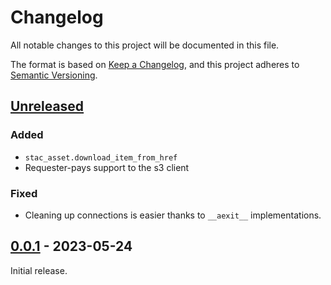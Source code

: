 # Changelog

All notable changes to this project will be documented in this file.

The format is based on [Keep a Changelog](https://keepachangelog.com/en/1.0.0/), and this project adheres to [Semantic Versioning](https://semver.org/spec/v2.0.0.html).

## [Unreleased]

### Added

- `stac_asset.download_item_from_href`
- Requester-pays support to the s3 client

### Fixed

- Cleaning up connections is easier thanks to `__aexit__` implementations.

## [0.0.1] - 2023-05-24

Initial release.

[unreleased]: https://github.com/gadomski/stac-asset/compare/v0.0.1...HEAD
[0.0.1]: https://github.com/gadomski/stac-asset/releases/tag/v0.0.1
